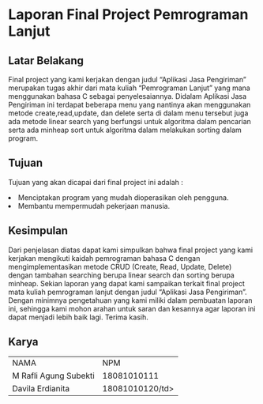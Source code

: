 <h1>Laporan Final Project Pemrograman Lanjut</h1>

<h2>Latar Belakang</h2>
<p>
	Final project yang kami kerjakan dengan judul “Aplikasi Jasa Pengiriman” merupakan tugas akhir dari mata kuliah “Pemrograman Lanjut” yang mana menggunakan bahasa C sebagai penyelesaiannya. Didalam Aplikasi Jasa Pengiriman ini terdapat beberapa menu yang nantinya akan menggunakan metode create,read,update, dan delete serta di dalam menu tersebut juga ada metode linear search yang berfungsi untuk algoritma dalam pencarian serta ada minheap sort untuk algoritma dalam melakukan sorting dalam program. 
</p>

<h2>Tujuan</h2>
<p>Tujuan yang akan dicapai dari final project ini adalah :	</p>
	<li>Menciptakan program yang mudah dioperasikan oleh pengguna.</li>
	<li>Membantu mempermudah pekerjaan manusia.</li>

<h2>Kesimpulan</h2>
<p>
	Dari penjelasan diatas dapat kami simpulkan bahwa final project yang kami kerjakan mengikuti kaidah pemrograman bahasa C dengan mengimplementasikan metode CRUD (Create, Read, Update, Delete) dengan tambahan searching berupa linear search dan sorting berupa minheap. Sekian laporan yang dapat kami sampaikan terkait final project mata kuliah pemrograman lanjut dengan judul “Aplikasi Jasa Pengiriman”. Dengan minimnya pengetahuan yang kami miliki dalam pembuatan laporan ini, sehingga kami mohon arahan untuk saran dan kesannya agar laporan ini dapat menjadi lebih baik lagi. Terima kasih.
</p>

<h2>Karya</h2>
  <table boder="1">
        <tr>
		<td>NAMA</td>
		<td>NPM</td>	
        </tr>
        <tr>
		<td>M Rafli Agung Subekti</td>
		<td>18081010111</td>
	</tr>
	<tr>
		<td>Davila Erdianita</td>
		<td>18081010120/td>
        </tr>
    </table>
